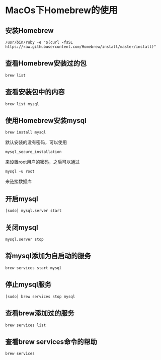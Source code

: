 # MacOs下Homebrew的使用
## 安装Homebrew

    /usr/bin/ruby -e "$(curl -fsSL https://raw.githubusercontent.com/Homebrew/install/master/install)"
## 查看Homebrew安装过的包

    brew list 
## 查看安装包中的内容

    brew list mysql
## 使用Homebrew安装mysql
    
    brew install mysql
默认安装的没有密码，可以使用

    mysql_secure_installation
来设置root用户的密码，之后可以通过

    mysql -u root
来链接数据库
## 开启mysql

    [sudo] mysql.server start
## 关闭mysql

    mysql.server stop
## 将mysql添加为自启动的服务

    brew services start mysql
## 停止mysql服务
    
    [sudo] brew services stop mysql
## 查看brew添加过的服务

    brew services list
## 查看brew services命令的帮助

    brew services
